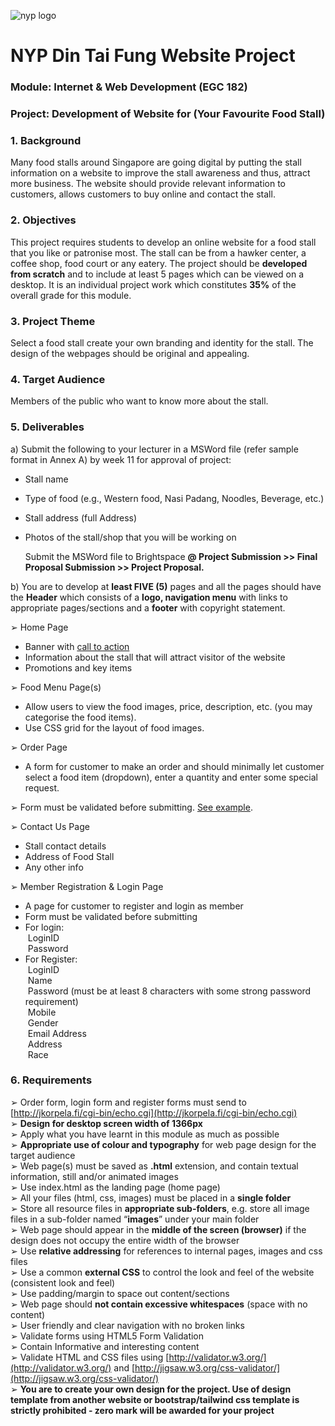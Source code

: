 ![nyp logo](https://github.com/user-attachments/assets/59d29b8d-2975-4967-92da-76f02f1de605)
# NYP Din Tai Fung Website Project
### Module: Internet & Web Development (EGC 182)

### Project: Development of Website for (Your Favourite Food Stall)

### 1. Background
Many food stalls around Singapore are going digital by putting the stall information on a website to 
improve the stall awareness and thus, attract more business. The website should provide relevant 
information to customers, allows customers to buy online and contact the stall. 

### 2. Objectives
This project requires students to develop an online website for a food stall that you like or patronise 
most. The stall can be from a hawker center, a coffee shop, food court or any eatery. The project 
should be **developed from scratch** and to include at least 5 pages which can be viewed on a 
desktop. It is an individual project work which constitutes **35%** of the overall grade for this module.

### 3. Project Theme 
Select a food stall create your own branding and identity for the stall. The design of the webpages 
should be original and appealing. 

### 4. Target Audience 
Members of the public who want to know more about the stall.

### 5. Deliverables 
a) Submit the following to your lecturer in a MSWord file (refer sample format in Annex A) by week 
11 for approval of project:

- Stall name 
- Type of food (e.g., Western food, Nasi Padang, Noodles, Beverage, etc.)
- Stall address (full Address)
- Photos of the stall/shop that you will be working on

  Submit the MSWord file to Brightspace
  **@ Project Submission >> Final Proposal Submission >> Project Proposal.**

b) You are to develop at **least FIVE (5)** pages and all the pages should have the **Header** which consists of a **logo, navigation menu** with links to appropriate pages/sections and a **footer** with copyright statement. 

➢ Home Page 
- Banner with [call to action](https://blog.hubspot.com/marketing/call-to-action-examples)
- Information about the stall that will attract visitor of the website
- Promotions and key items
  
➢ Food Menu Page(s) 
- Allow users to view the food images, price, description, etc. (you may categorise the 
  food items). 
- Use CSS grid for the layout of food images. 

➢ Order Page 
- A form for customer to make an order and should minimally let customer select a food 
  item (dropdown), enter a quantity and enter some special request.
  
➢ Form must be validated before submitting. [See example](https://www.the-art-of-web.com/html/html5-form-validation/). 

➢ Contact Us Page 
- Stall contact details 
- Address of Food Stall 
- Any other info
  
➢ Member Registration & Login Page 
- A page for customer to register and login as member 
- Form must be validated before submitting 
- For login: <br>
  &nbsp;LoginID <br>
  &nbsp;Password 
- For Register: <br>
  &nbsp;LoginID <br>
  &nbsp;Name <br>
  &nbsp;Password (must be at least 8 characters with some strong password requirement) <br>
  &nbsp;Mobile <br>
  &nbsp;Gender <br>
  &nbsp;Email Address <br>
  &nbsp;Address <br>
  &nbsp;Race

### 6. Requirements 
➢ Order form, login form and register forms must send to [http://jkorpela.fi/cgi-bin/echo.cgi](http://jkorpela.fi/cgi-bin/echo.cgi) <br>
➢ **Design for desktop screen width of 1366px** <br>
➢ Apply what you have learnt in this module as much as possible <br>
➢ **Appropriate use of colour and typography** for web page design for the target audience <br>
➢ Web page(s) must be saved as **.html** extension, and contain textual information, still and/or animated images <br>
➢ Use index.html as the landing page (home page) <br>
➢ All your files (html, css, images) must be placed in a **single folder** <br>
➢ Store all resource files in **appropriate sub-folders**, e.g. store all image files in a sub-folder named “**images**” under your main folder <br>
➢ Web page should appear in the **middle of the screen (browser)** if the design does not occupy the entire width of the browser <br>
➢ Use **relative addressing** for references to internal pages, images and css files <br>
➢ Use a common **external CSS** to control the look and feel of the website (consistent look and feel) <br>
➢ Use padding/margin to space out content/sections <br>
➢ Web page should **not contain excessive whitespaces** (space with no content) <br>
➢ User friendly and clear navigation with no broken links <br>
➢ Validate forms using HTML5 Form Validation <br>
➢ Contain Informative and interesting content <br>
➢ Validate HTML and CSS files using [http://validator.w3.org/](http://validator.w3.org/) and [http://jigsaw.w3.org/css-validator/](http://jigsaw.w3.org/css-validator/) <br>
➢ **You are to create your own design for the project. Use of design template from another website or bootstrap/tailwind css template is strictly prohibited - zero mark will be awarded for your project**
